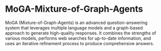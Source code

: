 # MoGA-Mixture-of-Graph-Agents
MoGA (Mixture-of-Graph-Agents) is an advanced question-answering system that leverages multiple language models and a graph-based approach to generate high-quality responses. It combines the strengths of various models, performs web searches for up-to-date information, and uses an iterative refinement process to produce comprehensive answers. 
